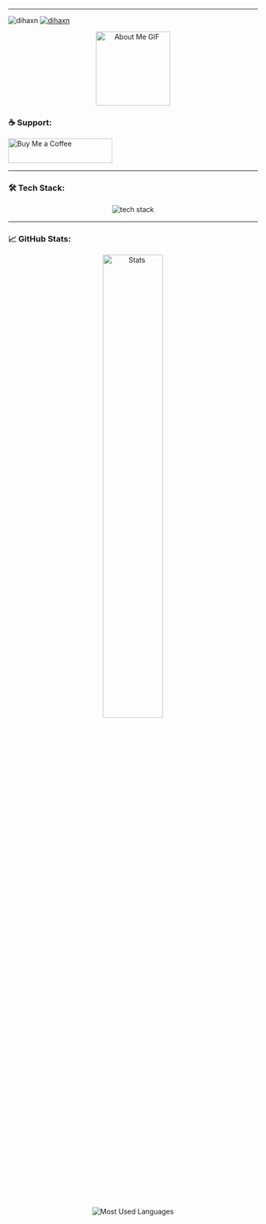 


---

<p align="left"> 
  <img src="https://komarev.com/ghpvc/?username=dihaxn&label=Profile%20views&color=0e75b6&style=flat" alt="dihaxn" />
  <a href="https://twitter.com/dihaxn" target="blank">
    <img src="https://img.shields.io/twitter/follow/dihaxn?logo=twitter&style=for-the-badge&color=1DA1F2" alt="dihaxn" />
  </a> 
</p>
<p align="center">
  <img src="https://github.com/7oSkaaa/7oSkaaa/blob/main/Images/about_me.gif?raw=true" alt="About Me GIF" width="150px">
</p>


<h3 align="left">☕ Support:</h3>
<p align="left">
  <a href="https://www.buymeacoffee.com/ihanlaknukl"> 
    <img align="left" src="https://cdn.buymeacoffee.com/buttons/v2/default-yellow.png" height="50" width="210" alt="Buy Me a Coffee" />
  </a>
</p>

<br/><br/><br/>

---

<h3 align="left">🛠️ Tech Stack:</h3>
<p align="center">
  <img 
    src="https://skillicons.dev/icons?i=aws,docker,cpp,cs,java,js,ts,css,html,tailwind,php,git,mongodb,mysql,nodejs,react,spring,figma,postman,jenkins&perline=10" 
    alt="tech stack" 
    style="margin: 2px;" 
  />
</p>

---

<h3 align="left">📈 GitHub Stats:</h3>
<p align="center">
 <img src="https://github-readme-stats.vercel.app/api?username=dihaxn&show_icons=true&theme=dark&bg_color=000000&title_color=28B463&icon_color=28B463&border_color=28B463" width="49%" alt="Stats" />
</p>

<p align="center">
    <img src="https://github-readme-stats.vercel.app/api/top-langs?username=dihaxn&layout=compact&theme=dark&bg_color=000000&title_color=28B463&text_color=28B463&border_color=28B463" alt="Most Used Languages" />
</p>

